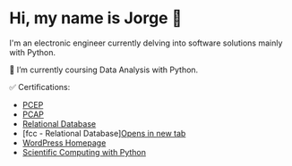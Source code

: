 # Hi, my name is Jorge 👋
I'm an electronic engineer currently delving into software solutions mainly with Python.   
   
🌱 I’m currently coursing Data Analysis with Python.   
   
✅ Certifications:
- [PCEP](https://www.credly.com/badges/a758342e-c48e-4a2c-90f9-228c90c9ff71/public_url)
- [PCAP](https://www.credly.com/badges/bc2341ab-e133-43e5-b260-03aa554f1601/public_url)
- [Relational Database](https://freecodecamp.org/certification/fccf2d338af-f832-43d3-839e-e21718c91b62/relational-database-v8)
- [fcc - Relational Database]<a href="[placeholder.com](https://freecodecamp.org/certification/fccf2d338af-f832-43d3-839e-e21718c91b62/relational-database-v8)" target="_blank">Opens in new tab</a>
- <a href="https://www.WordPress.com" target="_blank">WordPress Homepage</a>
- [Scientific Computing with Python](https://www.freecodecamp.org/certification/fccf2d338af-f832-43d3-839e-e21718c91b62/scientific-computing-with-python-v7)


<!---
jmonti-gh/jmonti-gh is a ✨ special ✨ repository because its `README.md` (this file) appears on your GitHub profile.
You can click the Preview link to take a look at your changes.
--->
